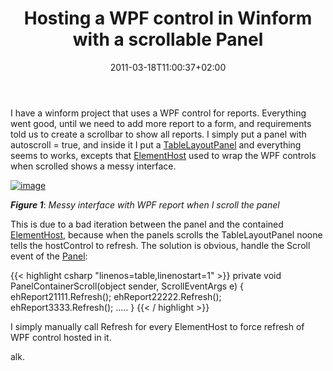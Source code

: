﻿---
title: "Hosting a WPF control in Winform with a scrollable Panel"
description: ""
date: 2011-03-18T11:00:37+02:00
draft: false
tags: [Winforms]
categories: [NET framework]
---
I have a winform project that uses a WPF control for reports. Everything went good, until we need to add more report to a form, and requirements told us to create a scrollbar to show all reports. I simply put a panel with autoscroll = true, and inside it I put a [TableLayoutPanel](http://msdn.microsoft.com/en-us/library/system.windows.forms.tablelayoutpanel.aspx) and everything seems to works, excepts that [ElementHost](http://msdn.microsoft.com/en-us/library/system.windows.forms.integration.elementhost.aspx) used to wrap the WPF controls when scrolled shows a messy interface.

[![image](https://www.codewrecks.com/blog/wp-content/uploads/2011/03/image_thumb4.png "image")](https://www.codewrecks.com/blog/wp-content/uploads/2011/03/image4.png)

 ***Figure 1***: *Messy interface with WPF report when I scroll the panel*

This is due to a bad iteration between the panel and the contained [ElementHost](http://msdn.microsoft.com/en-us/library/system.windows.forms.integration.elementhost.aspx), because when the panels scrolls the TableLayoutPanel noone tells the hostControl to refresh. The solution is obvious, handle the Scroll event of the [Panel](http://msdn.microsoft.com/en-us/library/kbxtbzd1%28v=VS.90%29.aspx):

{{< highlight csharp "linenos=table,linenostart=1" >}}
private void PanelContainerScroll(object sender, ScrollEventArgs e)
{
ehReport21111.Refresh();
ehReport22222.Refresh();
ehReport3333.Refresh();
.....
}
{{< / highlight >}}

I simply manually call Refresh for every ElementHost to force refresh of WPF control hosted in it.

alk.
